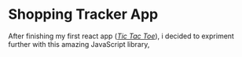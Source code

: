 # Shopping Tracker App

After finishing my first react app ([*Tic Tac Toe*](https://github.com/davidpaps/tic_tac_toe_with_react)), i decided to expriment further with this amazing JavaScript library, 